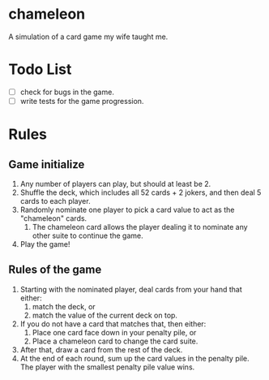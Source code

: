 # chameleon
A simulation of a card game my wife taught me.

# Todo List

- [ ] check for bugs in the game.
- [ ] write tests for the game progression. 

# Rules

## Game initialize

1. Any number of players can play, but should at least be 2.
1. Shuffle the deck, which includes all 52 cards + 2 jokers, and then deal 5 cards to each player.
1. Randomly nominate one player to pick a card value to act as the "chameleon" cards.
    1. The chameleon card allows the player dealing it to nominate any other suite to continue the game.
1. Play the game!

## Rules of the game

1. Starting with the nominated player, deal cards from your hand that either: 
    1. match the deck, or 
    1. match the value of the current deck on top.
1. If you do not have a card that matches that, then either:
    1. Place one card face down in your penalty pile, or
    1. Place a chameleon card to change the card suite. 
1. After that, draw a card from the rest of the deck.
1. At the end of each round, sum up the card values in the penalty pile. The player with the smallest penalty pile value wins.
